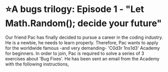 # :star:A bugs trilogy: Episode 1 - "Let Math.Random(); decide your future"

Our friend Pac has finally decided to pursue a career in the coding industry.
He is a newbie, he needs to learn properly.
Therefore, Pac wants to apply for the worldwide famous -and very demanding-
'C0d3r 1ns1d3' Academy for beginners.
In order to join, Pac is required to solve a series of 3 exercises about 'Bug Fixes'.
He has been sent an email from the Academy with the following instructions,